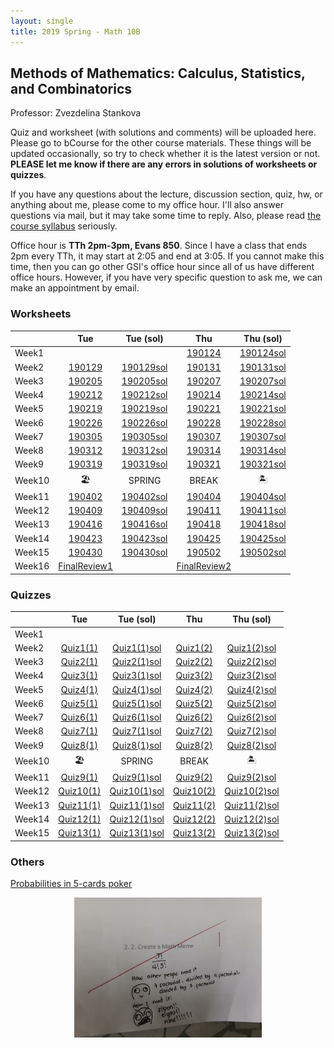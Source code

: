 ```yaml
---
layout: single
title: 2019 Spring - Math 10B
---
```


## Methods of Mathematics: Calculus, Statistics, and Combinatorics

Professor: Zvezdelina Stankova

Quiz and worksheet (with solutions and comments) will be uploaded here. Please go to bCourse for the other course materials. These things will be updated occasionally, so try to check whether it is the latest version or not. **PLEASE let me know if there are any errors in solutions of worksheets or quizzes**. 

If you have any questions about the lecture, discussion section, quiz, hw, or anything about me, please come to my office hour. I'll also answer questions via mail, but it may take some time to reply. Also, please read [the course syllabus](StudentHandout10BS19.pdf) seriously. 

Office hour is **TTh 2pm-3pm, Evans 850**. Since I have a class that ends 2pm every TTh, it may start at 2:05 and end at 3:05. If you cannot make this time, then you can go other GSI's office hour since all of us have different office hours. However, if you have very specific question to ask me, we can make an appointment by email. 

### Worksheets


| | Tue | Tue (sol) | Thu | Thu (sol) |
| --- | :---: | :---: | :---: | :---: |
| Week1         |       |       | [190124](worksheets/WS_190124.pdf)    | [190124sol](worksheets/WS_190124_sol.pdf)     |
| Week2         | [190129](worksheets/WS_190129.pdf)    | [190129sol](worksheets/WS_190129_sol.pdf)     | [190131](worksheets/WS_190131.pdf)    | [190131sol](worksheets/WS_190131_sol.pdf)        |
| Week3         | [190205](worksheets/WS_190205.pdf)    | [190205sol](worksheets/WS_190205_sol.pdf)     | [190207](worksheets/WS_190207.pdf)    | [190207sol](worksheets/WS_190207_sol.pdf)        |
| Week4         | [190212](worksheets/WS_190212.pdf)    | [190212sol](worksheets/WS_190212_sol.pdf)     | [190214](worksheets/WS_190214.pdf)    | [190214sol](worksheets/WS_190214_sol.pdf)        |
| Week5         | [190219](worksheets/WS_190219.pdf)    | [190219sol](worksheets/WS_190219_sol.pdf)     | [190221](worksheets/WS_190221.pdf)    | [190221sol](worksheets/WS_190221_sol.pdf)        |
| Week6         | [190226](worksheets/WS_190226.pdf)    | [190226sol](worksheets/WS_190226_sol.pdf)     | [190228](worksheets/WS_190228.pdf)    | [190228sol](worksheets/WS_190228_sol.pdf)        |
| Week7         | [190305](worksheets/WS_190305.pdf)    | [190305sol](worksheets/WS_190305_sol.pdf)     | [190307](worksheets/WS_190307.pdf)    | [190307sol](worksheets/WS_190307_sol.pdf)        |
| Week8         | [190312](worksheets/WS_190312.pdf)    | [190312sol](worksheets/WS_190312_sol.pdf)     | [190314](worksheets/WS_190314.pdf)    | [190314sol](worksheets/WS_190314_sol.pdf)        |
| Week9         | [190319](worksheets/WS_190319.pdf)    | [190319sol](worksheets/WS_190319_sol.pdf)     | [190321](worksheets/WS_190321.pdf)    | [190321sol](worksheets/WS_190321_sol.pdf)        |
Week10  | 🏖 | SPRING | BREAK | 🏝 |
| Week11        | [190402](worksheets/WS_190402.pdf)    | [190402sol](worksheets/WS_190402_sol.pdf)     | [190404](worksheets/WS_190404.pdf)    | [190404sol](worksheets/WS_190404_sol.pdf)        |
| Week12        | [190409](worksheets/WS_190409.pdf)    | [190409sol](worksheets/WS_190409_sol.pdf)     | [190411](worksheets/WS_190411.pdf)    | [190411sol](worksheets/WS_190411_sol.pdf)        |
| Week13        | [190416](worksheets/WS_190416.pdf)    | [190416sol](worksheets/WS_190416_sol.pdf)     | [190418](worksheets/WS_190418.pdf)    | [190418sol](worksheets/WS_190418_sol.pdf)        |
| Week14        | [190423](worksheets/WS_190423.pdf)    | [190423sol](worksheets/WS_190423_sol.pdf)     | [190425](worksheets/WS_190425.pdf)    | [190425sol](worksheets/WS_190425_sol.pdf)        |
| Week15        | [190430](worksheets/WS_190430.pdf)    | [190430sol](worksheets/WS_190430_sol.pdf)     | [190502](worksheets/WS_190502.pdf)    | [190502sol](worksheets/WS_190502_sol.pdf)        |
| Week16        | [FinalReview1](worksheets/FinalReview1.pdf) | | [FinalReview2](worksheets/FinalReview2.pdf) | |


### Quizzes

| | Tue | Tue (sol) | Thu | Thu (sol) |
| --- | :---: | :---: | :---: | :---: |
| Week1         |       |       |       |       |
| Week2         | [Quiz1(1)](quizzes/Quiz1(1).pdf)      | [Quiz1(1)sol](quizzes/Quiz1(1)_sol.pdf)       | [Quiz1(2)](quizzes/Quiz1(2).pdf)      | [Quiz1(2)sol](quizzes/Quiz1(2)_sol.pdf)  |
| Week3         | [Quiz2(1)](quizzes/Quiz2(1).pdf)      | [Quiz2(1)sol](quizzes/Quiz2(1)_sol.pdf)       | [Quiz2(2)](quizzes/Quiz2(2).pdf)      | [Quiz2(2)sol](quizzes/Quiz2(2)_sol.pdf)  |
| Week4         | [Quiz3(1)](quizzes/Quiz3(1).pdf)      | [Quiz3(1)sol](quizzes/Quiz3(1)_sol.pdf)       | [Quiz3(2)](quizzes/Quiz3(2).pdf)      | [Quiz3(2)sol](quizzes/Quiz3(2)_sol.pdf)  |
| Week5         | [Quiz4(1)](quizzes/Quiz4(1).pdf)      | [Quiz4(1)sol](quizzes/Quiz4(1)_sol.pdf)       | [Quiz4(2)](quizzes/Quiz4(2).pdf)      | [Quiz4(2)sol](quizzes/Quiz4(2)_sol.pdf)  |
| Week6         | [Quiz5(1)](quizzes/Quiz5(1).pdf)      | [Quiz5(1)sol](quizzes/Quiz5(1)_sol.pdf)       | [Quiz5(2)](quizzes/Quiz5(2).pdf)      | [Quiz5(2)sol](quizzes/Quiz5(2)_sol.pdf)  |
| Week7         | [Quiz6(1)](quizzes/Quiz6(1).pdf)      | [Quiz6(1)sol](quizzes/Quiz6(1)_sol.pdf)       | [Quiz6(2)](quizzes/Quiz6(2).pdf)      | [Quiz6(2)sol](quizzes/Quiz6(2)_sol.pdf)  |
| Week8         | [Quiz7(1)](quizzes/Quiz7(1).pdf)      | [Quiz7(1)sol](quizzes/Quiz7(1)_sol.pdf)       | [Quiz7(2)](quizzes/Quiz7(2).pdf)      | [Quiz7(2)sol](quizzes/Quiz7(2)_sol.pdf)  |
| Week9         | [Quiz8(1)](quizzes/Quiz8(1).pdf)      | [Quiz8(1)sol](quizzes/Quiz8(1)_sol.pdf)       | [Quiz8(2)](quizzes/Quiz8(2).pdf)      | [Quiz8(2)sol](quizzes/Quiz8(2)_sol.pdf)  |
Week10  | 🏖 | SPRING | BREAK | 🏝 |
| Week11        | [Quiz9(1)](quizzes/Quiz9(1).pdf)      | [Quiz9(1)sol](quizzes/Quiz9(1)_sol.pdf)       | [Quiz9(2)](quizzes/Quiz9(2).pdf)      | [Quiz9(2)sol](quizzes/Quiz9(2)_sol.pdf)  |
| Week12        | [Quiz10(1)](quizzes/Quiz10(1).pdf)    | [Quiz10(1)sol](quizzes/Quiz10(1)_sol.pdf)     | [Quiz10(2)](quizzes/Quiz10(2).pdf)    | [Quiz10(2)sol](quizzes/Quiz10(2)_sol.pdf)        |
| Week13        | [Quiz11(1)](quizzes/Quiz11(1).pdf)    | [Quiz11(1)sol](quizzes/Quiz11(1)_sol.pdf)     | [Quiz11(2)](quizzes/Quiz11(2).pdf)    | [Quiz11(2)sol](quizzes/Quiz11(2)_sol.pdf)        |
| Week14        | [Quiz12(1)](quizzes/Quiz12(1).pdf)    | [Quiz12(1)sol](quizzes/Quiz12(1)_sol.pdf)     | [Quiz12(2)](quizzes/Quiz12(2).pdf)    | [Quiz12(2)sol](quizzes/Quiz12(2)_sol.pdf)        |
| Week15        | [Quiz13(1)](quizzes/Quiz13(1).pdf)    | [Quiz13(1)sol](quizzes/Quiz13(1)_sol.pdf)     | [Quiz13(2)](quizzes/Quiz13(2).pdf)    | [Quiz13(2)sol](quizzes/Quiz13(2)_sol.pdf)        |


### Others

[Probabilities in 5-cards poker](pokerprob.pdf)

<div style="text-align: center; margin-bottom: 2em"><img src="factorial.png" width="300"/></div>